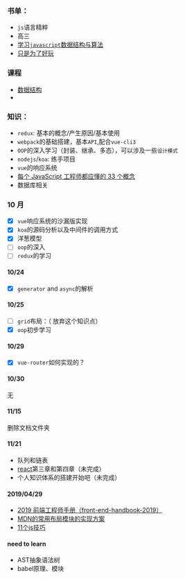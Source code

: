 ### 书单：

-   `js`语言精粹
-   高三
-   [学习`javascript`数据结构与算法](https://book.douban.com/subject/26639401/)
-   [只是为了好玩](https://book.douban.com/subject/25930025/)

### 课程

-   [数据结构](http://www.xuetangx.com/courses/course-v1:TsinghuaX+30240184+2015_T2/about)
-

### 知识：

-   `redux`: 基本的概念/产生原因/基本使用
-   `webpack`的基础搭建，基本`API`,配合`vue-cli3`
-   `OOP`的深入学习（封装、继承、多态），可以涉及一些`设计模式`
-   `nodejs`/`koa`: 练手项目
-   `vue`的响应系统
-   [每个 JavaScript 工程师都应懂的 33 个概念](https://github.com/stephentian/33-js-concepts)
-   数据库相关

### 10 月

-   [x] `vue`响应系统的沙漏版实现
-   [x] `koa`的源码分析以及中间件的调用方式
-   [x] 洋葱模型
-   [ ] `oop`的深入
-   [ ] `redux`的学习

#### 10/24

-   [x] `generator` and `async`的解析

#### 10/25

-   [ ] `grid`布局：（ 放弃这个知识点）
-   [x] `oop`初步学习

#### 10/29

-   [x] `vue-router`如何实现的？

#### 10/30

无

#### 11/15

删除文档文件夹


#### 11/21

- 队列和链表
- [react](https://github.com/carlleton/reactjs101)第三章和第四章（未完成）
- 个人知识体系的搭建开始吧（未完成）


#### 2019/04/29
- [2019 前端工程师手册（front-end-handbook-2019）](https://frontendmasters.com/books/front-end-handbook/2019/)
- [MDN的常用布局模块的实现方案](https://developer.mozilla.org/en-US/docs/Web/CSS/Layout_cookbook)
- [11个js技巧](https://medium.com/@bretcameron/12-javascript-tricks-you-wont-find-in-most-tutorials-a9c9331f169d)

#### need to learn
- AST抽象语法树
- babel原理、模块
